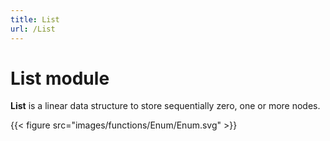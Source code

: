 ```yaml
---
title: List
url: /List
---
```


# List module

**List** is a linear data structure to store sequentially zero, one or more nodes.

{{< figure src="images/functions/Enum/Enum.svg" >}}
